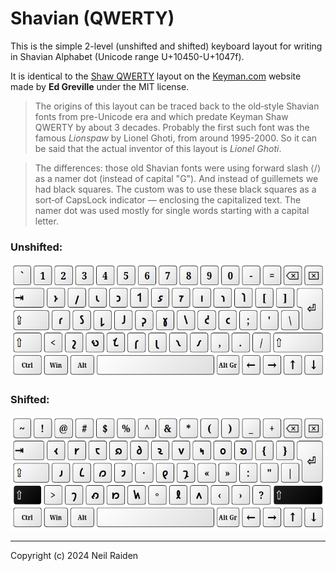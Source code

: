 # Shavian (QWERTY)

This is the simple 2-level (unshifted and shifted) keyboard layout for writing in Shavian Alphabet (Unicode range U+10450-U+1047f).

It is identical to the [Shaw QWERTY](https://keymanweb.com/#en-shaw,Keyboard_english_shavian_qwerty) layout on the [Keyman.com](https://keyman.com) website made by **Ed Greville** under the MIT license.

>The origins of this layout can be traced back to the old‐style Shavian fonts from pre-Unicode era and which predate Keyman Shaw QWERTY by about 3 decades. Probably the first such font was the famous _Lionspaw_ by Lionel Ghoti, from around 1995-2000. So it can be said that the actual inventor of this layout is _Lionel Ghoti_. 

>The differences: those old Shavian fonts were using forward slash ⟨/⟩ as a namer dot (instead of capital "G"). And instead of guillemets we had black squares. The custom was to use these black squares as a sort‐of CapsLock indicator — enclosing the capitalized text. The namer dot was used mostly for single words starting with a capital letter.


### Unshifted:
![](ShawQ1.png)

### Shifted:
![](ShawQ2.png)

-----
Copyright (c) 2024 Neil Raiden